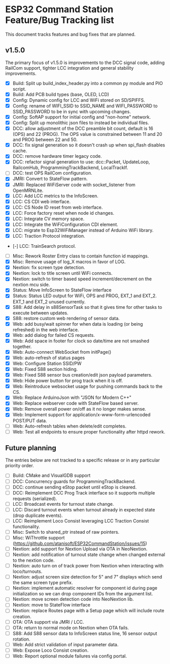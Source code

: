# ESP32 Command Station Feature/Bug Tracking list
This document tracks features and bug fixes that are planned.

## v1.5.0
The primary focus of v1.5.0 is improvements to the DCC signal code, adding
RailCom support, tighter LCC integration and general stability improvements.

-   [x] Build: Split up build_index_header.py into a common py module and PIO script.
-   [x] Build: Add PCB build types (base, OLED, LCD)
-   [x] Config: Dynamic config for LCC and WiFi stored on SD/SPIFFS.
-   [x] Config: rename of WIFI_SSID to SSID_NAME and WIFI_PASSWORD to SSID_PASSWORD to be in sync with upcoming changes.
-   [x] Config: SoftAP support for initial config and "non-home" network.
-   [x] Config: Split up monolithic json files to instead be individual files.
-   [x] DCC: allow adjustment of the DCC preamble bit count, default is 16 (OPS) and 22 (PROG). The OPS value is constrained between 11 and 20 and PROG between 22 and 50.
-   [x] DCC: fix signal generation so it doesn't crash up when spi_flash disables cache.
-   [x] DCC: remove hardware timer legacy code.
-   [x] DCC: refactor signal generation to use: dcc::Packet, UpdateLoop, RailcomHub, ProgrammingTrackBackend, LocalTrackIf.
-   [ ] DCC: test OPS RailCom configuration.
-   [x] JMRI: Convert to StateFlow pattern.
-   [x] JMRI: Replaced WiFiServer code with socket_listener from OpenMRNLite.
-   [x] LCC: Add LCC metrics to the InfoScreen.
-   [x] LCC: CS CDI web interface.
-   [x] LCC: CS Node ID reset from web interface.
-   [x] LCC: Force factory reset when node id changes.
-   [x] LCC: Integrate CV memory space.
-   [x] LCC: Integrate the WiFiConfiguration CDI element.
-   [x] LCC: migrate to Esp32WiFiManager instead of Arduino WiFi library.
-   [x] LCC: Traction Protocol integration.
-   [-] LCC: TrainSearch protocol.
-   [ ] Misc: Rework Roster Entry class to contain function id mappings.
-   [x] Misc: Remove usage of log_X macros in favor of LOG.
-   [x] Nextion: fix screen type detection.
-   [x] Nextion: lock to title screen until WiFi connects.
-   [x] Nextion: switch to timer based speed increment/decrement on the nextion mcu side.
-   [x] Status: Move InfoScreen to StateFlow interface
-   [x] Status: Status LED output for WiFi, OPS and PROG, EXT_1 and EXT_2. EXT_1 and EXT_2 unused currently.
-   [x] S88: Add delay in s88SensorTask so that it gives time for other tasks to execute between updates.
-   [x] S88: restore custom web rendering of sensor data.
-   [x] Web: add busy/wait spinner for when data is loading (or being refreshed) in the web interface.
-   [x] Web: add dialog for failed CS requests.
-   [x] Web: Add space in footer for clock so date/time are not smashed together.
-   [x] Web: Auto-connect WebSocket from initPage()
-   [x] Web: auto-refresh of status pages
-   [x] Web: Configure Station SSID/PW
-   [x] Web: Fixed S88 section hiding.
-   [x] Web: Fixed S88 sensor bus creation/edit json payload parameters.
-   [x] Web: Hide power button for prog track when it is off.
-   [x] Web: Reintroduce websocket usage for pushing commands back to the CS.
-   [x] Web: Replace ArduinoJson with "JSON for Modern C++"
-   [x] Web: Replace webserver code with StateFlow based server.
-   [x] Web: Remove overall power on/off as it no longer makes sense.
-   [x] Web: Implement support for application/x-www-form-urlencoded POST/PUT data.
-   [ ] Web: Auto-refresh tables when delete/edit completes.
-   [ ] Web: Test all endpoints to ensure proper functionality after httpd rework.

## Future planning
The entries below are not tracked to a specific release or in any particular priority order.

-   [ ] Build: CMake and VisualGDB support
-   [ ] DCC: Concurrency guards for ProgrammingTrackBackend.
-   [ ] DCC: continue sending eStop packet until eStop is cleared.
-   [ ] DCC: Reimplement DCC Prog Track interface so it supports multiple requests (serialized).
-   [ ] LCC: Broadcast events for turnout state change.
-   [ ] LCC: Discard turnout events when turnout already in expected state (drop duplicate events).
-   [ ] LCC: Reimplement Loco Consist leveraging LCC Traction Consist functionality.
-   [ ] Misc: Switch to shared_ptr instead of raw pointers.
-   [ ] Misc: WiThrottle support (https://github.com/atanisoft/ESP32CommandStation/issues/15)
-   [ ] Nextion: add support for Nextion Upload via OTA in NeoNextion.
-   [ ] Nextion: add notification of turnout state change when changed external to the nextion code.
-   [ ] Nextion: auto turn on of track power from Nextion when interacting with loco/turnouts.
-   [ ] Nextion: adjust screen size detection for 5" and 7" displays which send the same screen type prefix.
-   [ ] Nextion: implement automatic resolver for component id during page initialization so we can drop component IDs from the argument list.
-   [ ] Nextion: move screen detection code into NeoNextion lib.
-   [ ] Nextion: move to StateFlow interface
-   [ ] Nextion: replace Routes page with a Setup page which will include route creation.
-   [ ] OTA: OTA support via JMRI / LCC.
-   [ ] OTA: return to normal mode on Nextion when OTA fails.
-   [ ] S88: Add S88 sensor data to InfoScreen status line, 16 sensor output rotation.
-   [ ] Web: Add strict validation of input parameter data.
-   [ ] Web: Expose Loco Consist creation.
-   [ ] Web: Report optional module failures via config portal.

